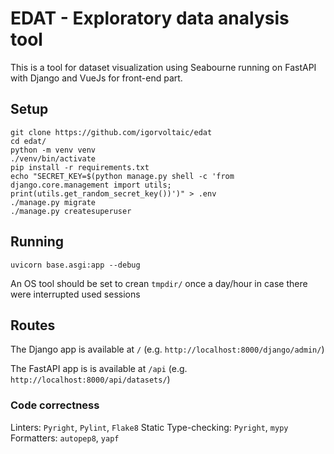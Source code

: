 # EDAT - Exploratory data analysis tool

This is a tool for dataset visualization using Seabourne running on FastAPI with Django and VueJs for front-end part. 

## Setup

```
git clone https://github.com/igorvoltaic/edat
cd edat/
python -m venv venv
./venv/bin/activate
pip install -r requirements.txt
echo "SECRET_KEY=$(python manage.py shell -c 'from django.core.management import utils; print(utils.get_random_secret_key())')" > .env
./manage.py migrate
./manage.py createsuperuser 
```

## Running

```
uvicorn base.asgi:app --debug
```
An OS tool should be set to crean `tmpdir/` once a day/hour in case there were interrupted used sessions

## Routes

The Django app is available at `/` (e.g. `http://localhost:8000/django/admin/`)

The FastAPI app is is available at `/api` (e.g. `http://localhost:8000/api/datasets/`)


### Code correctness

Linters: `Pyright`, `Pylint`, `Flake8`
Static Type-checking: `Pyright`, `mypy`
Formatters: `autopep8`, `yapf`
